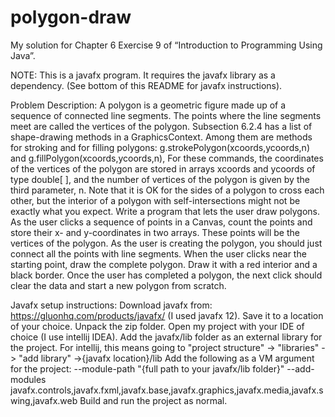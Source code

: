 # polygon-draw
My solution for Chapter 6 Exercise 9 of “Introduction to Programming Using Java”.


NOTE: This is a javafx program. It requires the javafx library as a dependency. (See bottom of this README for javafx instructions).

Problem Description:
A polygon is a geometric figure made up of a sequence of connected line segments. The
points where the line segments meet are called the vertices of the polygon. Subsection
6.2.4 has a list of shape-drawing methods in a GraphicsContext. Among them are
methods for stroking and for filling polygons: g.strokePolygon(xcoords,ycoords,n)
and g.fillPolygon(xcoords,ycoords,n), For these commands, the coordinates of the
vertices of the polygon are stored in arrays xcoords and ycoords of type double[ ], and
the number of vertices of the polygon is given by the third parameter, n. Note that it
is OK for the sides of a polygon to cross each other, but the interior of a polygon with
self-intersections might not be exactly what you expect.
Write a program that lets the user draw polygons. As the user clicks a sequence of
points in a Canvas, count the points and store their x- and y-coordinates in two arrays.
These points will be the vertices of the polygon. As the user is creating the polygon,
you should just connect all the points with line segments. When the user clicks near the
starting point, draw the complete polygon. Draw it with a red interior and a black border.
Once the user has completed a polygon, the next click should clear the data and start a
new polygon from scratch.

Javafx setup instructions:
Download javafx from: https://gluonhq.com/products/javafx/ (I used javafx 12). Save it to a location of your choice.
Unpack the zip folder.
Open my project with your IDE of choice (I use intellij IDEA).
Add the javafx/lib folder as an external library for the project. For intellij, this means going to "project structure" -> "libraries" -> "add library" ->{javafx location}/lib
Add the following as a VM argument for the project: --module-path "{full path to your javafx/lib folder}" --add-modules javafx.controls,javafx.fxml,javafx.base,javafx.graphics,javafx.media,javafx.swing,javafx.web
Build and run the project as normal.
